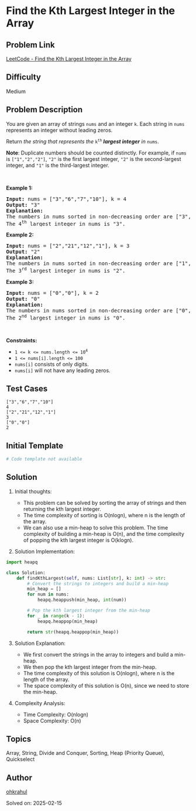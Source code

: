 # Find the Kth Largest Integer in the Array

## Problem Link
[LeetCode - Find the Kth Largest Integer in the Array](https://leetcode.com/problems/find-the-kth-largest-integer-in-the-array/)

## Difficulty
Medium

## Problem Description
<p>You are given an array of strings <code>nums</code> and an integer <code>k</code>. Each string in <code>nums</code> represents an integer without leading zeros.</p>

<p>Return <em>the string that represents the </em><code>k<sup>th</sup></code><em><strong> largest integer</strong> in </em><code>nums</code>.</p>

<p><strong>Note</strong>: Duplicate numbers should be counted distinctly. For example, if <code>nums</code> is <code>[&quot;1&quot;,&quot;2&quot;,&quot;2&quot;]</code>, <code>&quot;2&quot;</code> is the first largest integer, <code>&quot;2&quot;</code> is the second-largest integer, and <code>&quot;1&quot;</code> is the third-largest integer.</p>

<p>&nbsp;</p>
<p><strong class="example">Example 1:</strong></p>

<pre>
<strong>Input:</strong> nums = [&quot;3&quot;,&quot;6&quot;,&quot;7&quot;,&quot;10&quot;], k = 4
<strong>Output:</strong> &quot;3&quot;
<strong>Explanation:</strong>
The numbers in nums sorted in non-decreasing order are [&quot;3&quot;,&quot;6&quot;,&quot;7&quot;,&quot;10&quot;].
The 4<sup>th</sup> largest integer in nums is &quot;3&quot;.
</pre>

<p><strong class="example">Example 2:</strong></p>

<pre>
<strong>Input:</strong> nums = [&quot;2&quot;,&quot;21&quot;,&quot;12&quot;,&quot;1&quot;], k = 3
<strong>Output:</strong> &quot;2&quot;
<strong>Explanation:</strong>
The numbers in nums sorted in non-decreasing order are [&quot;1&quot;,&quot;2&quot;,&quot;12&quot;,&quot;21&quot;].
The 3<sup>rd</sup> largest integer in nums is &quot;2&quot;.
</pre>

<p><strong class="example">Example 3:</strong></p>

<pre>
<strong>Input:</strong> nums = [&quot;0&quot;,&quot;0&quot;], k = 2
<strong>Output:</strong> &quot;0&quot;
<strong>Explanation:</strong>
The numbers in nums sorted in non-decreasing order are [&quot;0&quot;,&quot;0&quot;].
The 2<sup>nd</sup> largest integer in nums is &quot;0&quot;.
</pre>

<p>&nbsp;</p>
<p><strong>Constraints:</strong></p>

<ul>
	<li><code>1 &lt;= k &lt;= nums.length &lt;= 10<sup>4</sup></code></li>
	<li><code>1 &lt;= nums[i].length &lt;= 100</code></li>
	<li><code>nums[i]</code> consists of only digits.</li>
	<li><code>nums[i]</code> will not have any leading zeros.</li>
</ul>


## Test Cases
```
["3","6","7","10"]
4
["2","21","12","1"]
3
["0","0"]
2
```

## Initial Template
```python
# Code template not available
```

## Solution
1. Initial thoughts:

   - This problem can be solved by sorting the array of strings and then returning the kth largest integer.
   - The time complexity of sorting is O(nlogn), where n is the length of the array.
   - We can also use a min-heap to solve this problem. The time complexity of building a min-heap is O(n), and the time complexity of popping the kth largest integer is O(klogn).

2. Solution Implementation:

```python
import heapq

class Solution:
    def findKthLargest(self, nums: List[str], k: int) -> str:
        # Convert the strings to integers and build a min-heap
        min_heap = []
        for num in nums:
            heapq.heappush(min_heap, int(num))

        # Pop the kth largest integer from the min-heap
        for _ in range(k - 1):
            heapq.heappop(min_heap)

        return str(heapq.heappop(min_heap))
```

3. Solution Explanation:

   - We first convert the strings in the array to integers and build a min-heap.
   - We then pop the kth largest integer from the min-heap.
   - The time complexity of this solution is O(nlogn), where n is the length of the array.
   - The space complexity of this solution is O(n), since we need to store the min-heap.

4. Complexity Analysis:

   - Time Complexity: O(nlogn)
   - Space Complexity: O(n)

## Topics
Array, String, Divide and Conquer, Sorting, Heap (Priority Queue), Quickselect

## Author
[ohkrahul](https://github.com/ohkrahul)

Solved on: 2025-02-15
